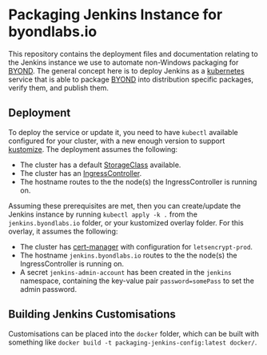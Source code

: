 Packaging Jenkins Instance for byondlabs.io
===========================================
This repository contains the deployment files and documentation relating to the Jenkins instance we use to automate non-Windows packaging for [BYOND](https://www.byond.com/). The general concept here is to deploy Jenkins as a [kubernetes](https://kubernetes.io/) service that is able to package [BYOND](https://www.byond.com/) into distribution specific packages, verify them, and publish them.

Deployment
----------
To deploy the service or update it, you need to have `kubectl` available configured for your cluster, with a new enough version to support [kustomize](https://github.com/kubernetes-sigs/kustomize). The deployment assumes the following:
-   The cluster has a default [StorageClass](https://kubernetes.io/docs/concepts/storage/storage-classes/) available.
-   The cluster has an [IngressController](https://kubernetes.io/docs/concepts/services-networking/ingress-controllers/).
-   The hostname routes to the the node(s) the IngressController is running on.

Assuming these prerequisites are met, then you can create/update the Jenkins instance by running `kubectl apply -k .` from the `jenkins.byondlabs.io` folder, or your kustomized overlay folder. For this overlay, it assumes the following:
-   The cluster has [cert-manager](https://github.com/jetstack/cert-manager) with configuration for `letsencrypt-prod`.
-   The hostname `jenkins.byondlabs.io` routes to the the node(s) the IngressController is running on.
-   A secret `jenkins-admin-account` has been created in the `jenkins` namespace, containing the key-value pair `password=somePass` to set the admin password.

Building Jenkins Customisations
-------------------------------
Customisations can be placed into the `docker` folder, which can be built with something like `docker build -t packaging-jenkins-config:latest docker/`.
